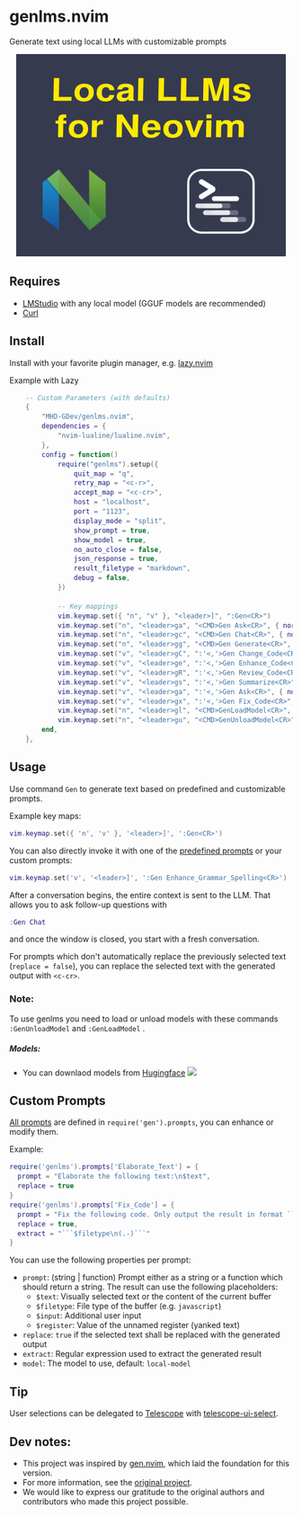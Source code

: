 # genlms.nvim

Generate text using local LLMs with customizable prompts

<div align="center">

![Local LLMs in Neovim: genlms.nvim](/genlms.png)

</div>

## Requires

- [LMStudio](https://lmstudio.ai) with any local model (GGUF models are recommended)
- [Curl](https://curl.se/)

## Install

Install with your favorite plugin manager, e.g. [lazy.nvim](https://github.com/folke/lazy.nvim)

Example with Lazy

```lua
    -- Custom Parameters (with defaults)
    {
        "MHD-GDev/genlms.nvim",
        dependencies = {
            "nvim-lualine/lualine.nvim",
        },
        config = function()
            require("genlms").setup({
                quit_map = "q",
                retry_map = "<c-r>",
                accept_map = "<c-cr>",
                host = "localhost",
                port = "1123",
                display_mode = "split",
                show_prompt = true,
                show_model = true,
                no_auto_close = false,
                json_response = true,
                result_filetype = "markdown",
                debug = false,
            })

            -- Key mappings
            vim.keymap.set({ "n", "v" }, "<leader>]", ":Gen<CR>")
            vim.keymap.set("n", "<leader>ga", "<CMD>Gen Ask<CR>", { noremap = true })
            vim.keymap.set("n", "<leader>gc", "<CMD>Gen Chat<CR>", { noremap = true })
            vim.keymap.set("n", "<leader>gg", "<CMD>Gen Generate<CR>", { noremap = true })
            vim.keymap.set("v", "<leader>gC", ":'<,'>Gen Change_Code<CR>", { noremap = true })
            vim.keymap.set("v", "<leader>ge", ":'<,'>Gen Enhance_Code<CR>", { noremap = true })
            vim.keymap.set("v", "<leader>gR", ":'<,'>Gen Review_Code<CR>", { noremap = true })
            vim.keymap.set("v", "<leader>gs", ":'<,'>Gen Summarize<CR>", { noremap = true })
            vim.keymap.set("v", "<leader>ga", ":'<,'>Gen Ask<CR>", { noremap = true })
            vim.keymap.set("v", "<leader>gx", ":'<,'>Gen Fix_Code<CR>", { noremap = true })
            vim.keymap.set("n", "<leader>gl", "<CMD>GenLoadModel<CR>", { noremap = true })
            vim.keymap.set("n", "<leader>gu", "<CMD>GenUnloadModel<CR>", { noremap = true })
        end,
    },
```

## Usage

Use command `Gen` to generate text based on predefined and customizable prompts.

Example key maps:

```lua
vim.keymap.set({ 'n', 'v' }, '<leader>]', ':Gen<CR>')
```

You can also directly invoke it with one of the [predefined prompts](./lua/gen/prompts.lua) or your custom prompts:

```lua
vim.keymap.set('v', '<leader>]', ':Gen Enhance_Grammar_Spelling<CR>')
```

After a conversation begins, the entire context is sent to the LLM. That allows you to ask follow-up questions with

```lua
:Gen Chat
```

and once the window is closed, you start with a fresh conversation.

For prompts which don't automatically replace the previously selected text (`replace = false`), you can replace the selected text with the generated output with `<c-cr>`.

### Note:
To use genlms you need to load or unload models with these commands ```:GenUnloadModel``` and ```:GenLoadModel``` .

##### Models:

- You can downlaod models from [Hugingface](https://huggingface.co/models) <img height="20" src="https://unpkg.com/@lobehub/icons-static-svg@latest/icons/huggingface-color.svg"/>

## Custom Prompts

[All prompts](./lua/gen/prompts.lua) are defined in `require('gen').prompts`, you can enhance or modify them.

Example:

````lua
require('genlms').prompts['Elaborate_Text'] = {
  prompt = "Elaborate the following text:\n$text",
  replace = true
}
require('genlms').prompts['Fix_Code'] = {
  prompt = "Fix the following code. Only output the result in format ```$filetype\n...\n```:\n```$filetype\n$text\n```",
  replace = true,
  extract = "```$filetype\n(.-)```"
}
````

You can use the following properties per prompt:

- `prompt`: (string | function) Prompt either as a string or a function which should return a string. The result can use the following placeholders:
  - `$text`: Visually selected text or the content of the current buffer
  - `$filetype`: File type of the buffer (e.g. `javascript`)
  - `$input`: Additional user input
  - `$register`: Value of the unnamed register (yanked text)
- `replace`: `true` if the selected text shall be replaced with the generated output
- `extract`: Regular expression used to extract the generated result
- `model`: The model to use, default: `local-model`

## Tip

User selections can be delegated to [Telescope](https://github.com/nvim-telescope/telescope.nvim) with [telescope-ui-select](https://github.com/nvim-telescope/telescope-ui-select.nvim).

## Dev notes:

- This project was inspired by [gen.nvim](https://github.com/David-Kunz/gen.nvim), which laid the foundation for this version.
- For more information, see the [original project](https://github.com/David-Kunz/gen.nvim).
- We would like to express our gratitude to the original authors and contributors who made this project possible.
